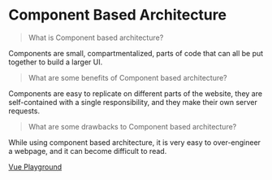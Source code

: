 # Component Based Architecture

> What is Component based architecture?

Components are small, compartmentalized, parts of code that can all be put together to build a larger UI.

> What are some benefits of Component based architecture?

Components are easy to replicate on different parts of the website, they are self-contained with a single responsibility, and they make their own server requests.

> What are some drawbacks to Component based architecture?

While using component based architecture, it is very easy to over-engineer a webpage, and it can become difficult to read.

[Vue Playground](https://github.com/ConnorH14/vue-playground)